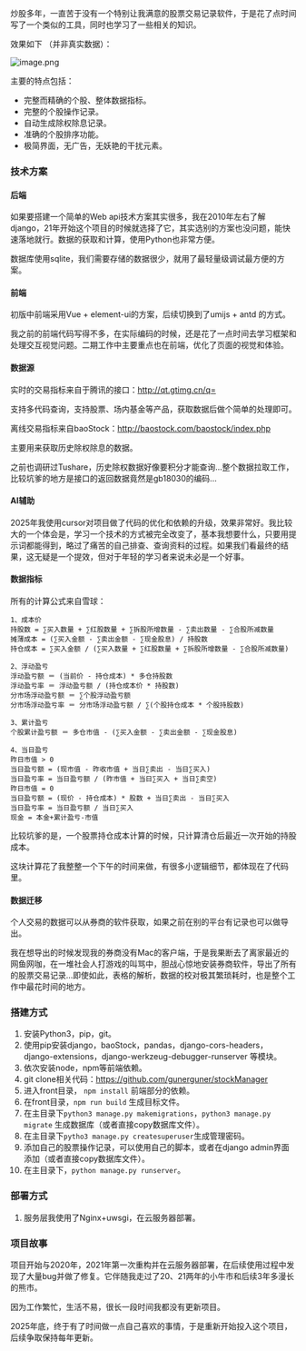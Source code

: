 炒股多年，一直苦于没有一个特别让我满意的股票交易记录软件，于是花了点时间写了一个类似的工具，同时也学习了一些相关的知识。



效果如下 （并非真实数据）：

![image.png](https://ftp.bmp.ovh/imgs/2021/04/01d5e29392695622.jpg)



主要的特点包括：

- 完整而精确的个股、整体数据指标。
- 完整的个股操作记录。
- 自动生成除权除息记录。
- 准确的个股排序功能。
- 极简界面，无广告，无妖艳的干扰元素。




### 技术方案

#### 后端

如果要搭建一个简单的Web api技术方案其实很多，我在2010年左右了解django，21年开始这个项目的时候就选择了它，其实选别的方案也没问题，能快速落地就行。数据的获取和计算，使用Python也非常方便。

数据库使用sqlite，我们需要存储的数据很少，就用了最轻量级调试最方便的方案。


#### 前端

初版中前端采用Vue + element-ui的方案，后续切换到了umijs + antd 的方式。

我之前的前端代码写得不多，在实际编码的时候，还是花了一点时间去学习框架和处理交互视觉问题。二期工作中主要重点也在前端，优化了页面的视觉和体验。



#### 数据源

实时的交易指标来自于腾讯的接口：http://qt.gtimg.cn/q=

支持多代码查询，支持股票、场内基金等产品，获取数据后做个简单的处理即可。



离线交易指标来自baoStock：http://baostock.com/baostock/index.php

主要用来获取历史除权除息的数据。



之前也调研过Tushare，历史除权数据好像要积分才能查询...整个数据拉取工作，比较坑爹的地方是接口的返回数据竟然是gb18030的编码...

#### AI辅助
2025年我使用cursor对项目做了代码的优化和依赖的升级，效果非常好。我比较大的一个体会是，学习一个技术的方式被完全改变了，基本我想要什么，只要用提示词都能得到，略过了痛苦的自己排查、查询资料的过程。如果我们看最终的结果，这无疑是一个提效，但对于年轻的学习者来说未必是一个好事。


#### 数据指标

所有的计算公式来自雪球：

```
1、成本价
持股数 = ∑买入数量 + ∑红股数量 + ∑拆股所增数量 - ∑卖出数量 - ∑合股所减数量
摊薄成本 = (∑买入金额 - ∑卖出金额 - ∑现金股息) / 持股数
持仓成本 = ∑买入金额 / (∑买入数量 + ∑红股数量 + ∑拆股所增数量 - ∑合股所减数量) 

2、浮动盈亏
浮动盈亏额 ＝ (当前价 - 持仓成本) * 多仓持股数
浮动盈亏率 ＝ 浮动盈亏额 / (持仓成本价 * 持股数)
分市场浮动盈亏额 ＝ ∑个股浮动盈亏额
分市场浮动盈亏率 ＝ 分市场浮动盈亏额 / ∑(个股持仓成本 * 个股持股数)

3、累计盈亏
个股累计盈亏额 ＝ 多仓市值 - (∑买入金额 - ∑卖出金额 - ∑现金股息) 

4、当日盈亏
昨日市值 > 0
当日盈亏额 = (现市值 - 昨收市值 + 当日∑卖出 - 当日∑买入)
当日盈亏率 = 当日盈亏额 / (昨市值 + 当日∑买入 + 当日∑卖空)
昨日市值 = 0
当日盈亏额 = (现价 - 持仓成本) * 股数 + 当日∑卖出 - 当日∑买入
当日盈亏率 = 当日盈亏额 / 当日∑买入
现金 = 本金+累计盈亏-市值
```

比较坑爹的是，一个股票持仓成本计算的时候，只计算清仓后最近一次开始的持股成本。



这块计算花了我整整一个下午的时间来做，有很多小逻辑细节，都体现在了代码里。



#### 数据迁移

个人交易的数据可以从券商的软件获取，如果之前在别的平台有记录也可以做导出。



我在想导出的时候发现我的券商没有Mac的客户端，于是我果断去了离家最近的网鱼网咖，在一堆社会人打游戏的叫骂中，胆战心惊地安装券商软件，导出了所有的股票交易记录...即使如此，表格的解析，数据的校对极其繁琐耗时，也是整个工作中最花时间的地方。




### 搭建方式



1.  安装Python3，pip，git。
2.  使用pip安装django，baoStock，pandas，django-cors-headers，django-extensions，django-werkzeug-debugger-runserver 等模块。
3.  依次安装node，npm等前端依赖。
4.  git clone相关代码：https://github.com/gunerguner/stockManager
5.  进入front目录， `npm install` 前端部分的依赖。
6.  在front目录，`npm run build` 生成目标文件。
7.  在主目录下`python3 manage.py makemigrations`，`python3 manage.py migrate` 生成数据库（或者直接copy数据库文件）。
8.  在主目录下`pytho3 manage.py createsuperuser`生成管理密码。
9.  添加自己的股票操作记录，可以使用自己的脚本，或者在django admin界面添加（或者直接copy数据库文件）。
10.  在主目录下，`python manage.py runserver`。 


### 部署方式
1.  服务层我使用了Nginx+uwsgi，在云服务器部署。


### 项目故事
项目开始与2020年，2021年第一次重构并在云服务器部署，在后续使用过程中发现了大量bug并做了修复。它伴随我走过了20、21两年的小牛市和后续3年多漫长的熊市。

因为工作繁忙，生活不易，很长一段时间我都没有更新项目。

2025年底，终于有了时间做一点自己喜欢的事情，于是重新开始投入这个项目，后续争取保持每年更新。
